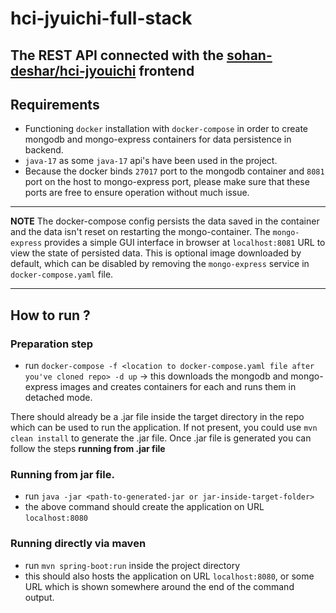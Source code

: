# hci-jyuichi-full-stack
The REST API connected with the [sohan-deshar/hci-jyouichi](https://github.com/sohan-deshar/hci-jyouichi) frontend
---
## Requirements
- Functioning `docker` installation with `docker-compose` in order to create mongodb and mongo-express containers for data persistence in backend.
- `java-17` as some `java-17` api's have been used in the project.
- Because the docker binds `27017` port to the mongodb container and `8081` port on the host to mongo-express port, please make sure that these ports are free
to ensure operation without much issue.
___
**NOTE**
The docker-compose config persists the data saved in the container and the data isn't reset on restarting the mongo-container. The `mongo-express`
provides a simple GUI interface in browser at `localhost:8081` URL to view the state of persisted data. This is optional image downloaded by default,
which can be disabled by removing the `mongo-express` service in `docker-compose.yaml` file.
___
## How to run ?
### Preparation step
- run `docker-compose -f <location to docker-compose.yaml file after you've cloned repo> -d up` -> this downloads the mongodb and mongo-express images and creates containers for each and runs them in detached mode.


There should already be a .jar file inside the target directory in the repo which can be used to run the application.
If not present, you could use  `mvn clean install` to generate the .jar file. Once .jar file is generated you can follow the steps **running from .jar file**
### Running from jar file.
- run `java -jar <path-to-generated-jar or jar-inside-target-folder>`
- the above command should create the application on URL `localhost:8080`
### Running directly via maven
- run `mvn spring-boot:run` inside the project directory
- this should also hosts the application on URL `localhost:8080`, or some URL which is shown somewhere around the end of the command output.
